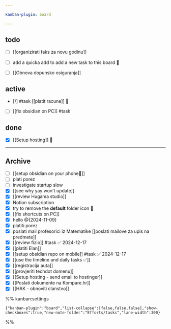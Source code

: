 ```yaml
---

kanban-plugin: board

---
```


## todo

- [ ] [[organizirati faks za novu godinu]]
- [ ] add a quicka add to add a new task to this board 🔲
- [ ] [[Obnova dopunsko osiguranja]]


## active

- [/] #task [[platit racune]] 🔺
- [ ] [[fix obsidian on PC]] #task


## done

- [x] [[Setup hosting]] 📡


***

## Archive

- [ ] [[setup obsidian on your phone📱]]
- [ ] plati porez
- [ ] investigate startup slow
- [x] [[see why yay won't update]]
- [x] [[review Hugama studio]]
- [x] Notion subscription
- [x] try to remove the **default** folder icon 📁
- [x] [[fix shortcuts on PC]]
- [x] hello @{2024-11-09}
- [x] platiti porez
- [x] poslati mail profesorici iz Matematike [[poslati mailove za upis na predmete]]
- [x] [[review fizio]] #task ✅ 2024-12-17
- [x] [[platiti Elan]]
- [x] [[setup obsidian repo on mobile]] #task ✅ 2024-12-17
- [x] [[use the timeline and daily tasks ✅]]
- [x] [[registracija auta]]
- [x] [[provjeriti techdot domenu]]
- [x] [[Setup hosting - send email to hostinger]]
- [x] [[Poslati dokumente na Kompare.hr]]
- [x] [[HAK - obnoviti clanstvo]]

%% kanban:settings
```
{"kanban-plugin":"board","list-collapse":[false,false,false],"show-checkboxes":true,"new-note-folder":"Efforts/tasks","lane-width":300}
```
%%